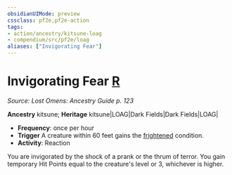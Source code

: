 ```yaml
---
obsidianUIMode: preview
cssclass: pf2e,pf2e-action
tags:
- action/ancestry/kitsune-loag
- compendium/src/pf2e/loag
aliases: ["Invigorating Fear"]
---
```

# Invigorating Fear [R](rules/core-rulebook/chapter-9-playing-the-game.md#Actions "Reaction")
*Source: Lost Omens: Ancestry Guide p. 123*  

**Ancestry** kitsune; **Heritage** kitsune|LOAG|Dark Fields|Dark Fields|LOAG|
- **Frequency**: once per hour
- **Trigger** A creature within 60 feet gains the [frightened](rules/conditions.md#Frightened) condition.
- **Activity**: Reaction

You are invigorated by the shock of a prank or the thrum of terror. You gain temporary Hit Points equal to the creature's level or 3, whichever is higher.